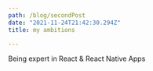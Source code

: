 ```yaml
---
path: /blog/secondPost
date: "2021-11-24T21:42:30.294Z"
title: my ambitions

---
```

Being expert in React & React Native Apps

